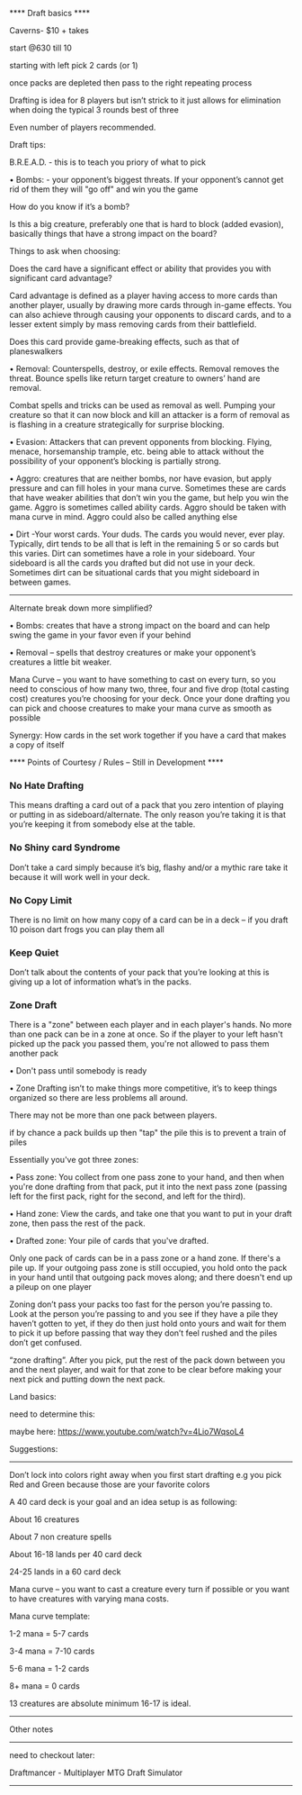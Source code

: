 **** Draft basics ****

Caverns- $10 + takes

start @630 till 10

starting with left pick 2 cards (or 1)

once packs are depleted then pass to the right repeating process

Drafting is idea for 8 players but isn’t strick to it just allows for elimination when doing the typical 3 rounds best of three

Even number of players recommended.

Draft tips:

B.R.E.A.D. - this is to teach you priory of what to pick

•	Bombs: - your opponent’s biggest threats. If your opponent’s cannot get rid of them they will "go off" and win you the game

How do you know if it’s a bomb? 

Is this a big creature, preferably one that is hard to block (added evasion), basically things that have a strong impact on the board?

Things to ask when choosing:

Does the card have a significant effect or ability that provides you with significant card advantage? 

Card advantage is defined as a player having access to more cards than another player, usually by drawing more cards through in-game effects. You can also achieve through causing your opponents to discard cards, and to a lesser extent simply by mass removing cards from their battlefield. 

Does this card provide game-breaking effects, such as that of planeswalkers

•	Removal: Counterspells, destroy, or exile effects. Removal removes the threat. Bounce spells like return target creature to owners’ hand are removal.

Combat spells and tricks can be used as removal as well. Pumping your creature so that it can now block and kill an attacker is a form of removal as is flashing in a creature strategically for surprise blocking. 

•	Evasion: Attackers that can prevent opponents from blocking. Flying, menace, horsemanship trample, etc. being able to attack without the possibility of your opponent’s blocking is partially strong. 

•	Aggro: creatures that are neither bombs, nor have evasion, but apply pressure and can fill holes in your mana curve. Sometimes these are cards that have weaker abilities that don’t win you the game, but help you win the game. Aggro is sometimes called ability cards. Aggro should be taken with mana curve in mind. Aggro could also be called anything else

•	Dirt -Your worst cards. Your duds. The cards you would never, ever play. Typically, dirt tends to be all that is left in the remaining 5 or so cards but this varies. Dirt can sometimes have a role in your sideboard. Your sideboard is all the cards you drafted but did not use in your deck.  Sometimes dirt can be situational cards that you might sideboard in between games. 

****************

Alternate break down more simplified?

•	Bombs: creates that have a strong impact on the board and can help swing the game in your favor even if your behind

•	Removal – spells that destroy creatures or make your opponent’s creatures a little bit weaker.

Mana Curve – you want to have something to cast on every turn, so you need to conscious of how many two, three, four and five drop (total casting cost) creatures you’re choosing for your deck. Once your done drafting you can pick and choose creatures to make your mana curve as smooth as possible

Synergy: How cards in the set work together if you have a card that makes a copy of itself 

**** Points of Courtesy / Rules – Still in Development ****

### No Hate Drafting ### 

This means drafting a card out of a pack that you zero intention of playing or putting in as sideboard/alternate. The only reason you’re taking it is that you’re keeping it from somebody else at the table. 

### No Shiny card Syndrome ###

Don’t take a card simply because it’s big, flashy and/or a mythic rare take it because it will work well in your deck. 

### No Copy Limit  ### 

There is no limit on how many copy of a card can be in a deck – if you draft 10 poison dart frogs you can play them all

### Keep Quiet ### 

Don’t talk about the contents of your pack that you’re looking at this is giving up a lot of information what’s in the packs.

### Zone Draft ### 

There is a "zone" between each player and in each player's hands. No more than one pack can be in a zone at once. So if the player to your left hasn't picked up the pack you passed them, you're not allowed to pass them another pack

•	Don't pass until somebody is ready

•	Zone Drafting isn’t to make things more competitive, it’s to keep things organized so there are less problems all around.

There may not be more than one pack between players.

if by chance a pack builds up then "tap" the pile this is to prevent a train of piles



Essentially you've got three zones:

•	Pass zone: You collect from one pass zone to your hand, and then when you're done drafting from that pack, put it into the next pass zone (passing left for the first pack, right for the second, and left for the third).

•	Hand zone: View the cards, and take one that you want to put in your draft zone, then pass the rest of the pack.

•	Drafted zone: Your pile of cards that you've drafted.

Only one pack of cards can be in a pass zone or a hand zone. If there's a pile up. If your outgoing pass zone is still occupied, you hold onto the pack in your hand until that outgoing pack moves along; and there doesn't end up a pileup on one player

Zoning don’t pass your packs too fast for the person you’re passing to. Look at the person you’re passing to and you see if they have a pile they haven’t gotten to yet, if they do then just hold onto yours and wait for them to pick it up before passing that way they don’t feel rushed and the piles don’t get confused. 

“zone drafting”. After you pick, put the rest of the pack down between you and the next player, and wait for that zone to be clear before making your next pick and putting down the next pack.


Land basics:

need to determine this:

maybe here: https://www.youtube.com/watch?v=4Lio7WqsoL4


Suggestions:

*************

Don’t lock into colors right away when you first start drafting e.g you pick Red and Green because those are your favorite colors


A 40 card deck is your goal and an idea setup is as following:

About 16 creatures

About 7 non creature spells

About 16-18 lands per 40 card deck

24-25 lands in a 60 card deck

Mana curve – you want to cast a creature every turn if possible or you want to have creatures with varying mana costs. 

Mana curve template:

1-2 mana = 5-7 cards

3-4 mana = 7-10 cards

5-6 mana = 1-2 cards

8+ mana = 0 cards

13 creatures are absolute minimum 16-17 is ideal.


**********

Other notes

**********

need to checkout later:

Draftmancer - Multiplayer MTG Draft Simulator

**********

